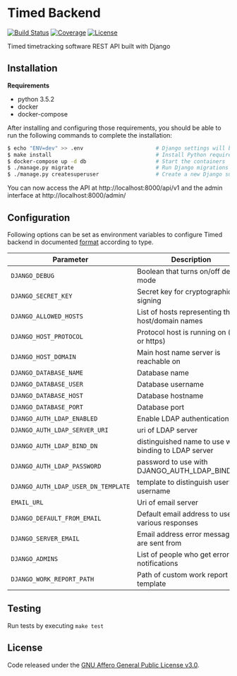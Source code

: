 # Timed Backend
[![Build Status](https://img.shields.io/travis/adfinis-sygroup/timed-backend.svg?style=flat-square)](https://travis-ci.org/adfinis-sygroup/timed-backend)
[![Coverage](https://img.shields.io/coveralls/adfinis-sygroup/timed-backend.svg?style=flat-square)](https://coveralls.io/github/adfinis-sygroup/timed-backend)
[![License](https://img.shields.io/github/license/adfinis-sygroup/timed-frontend.svg?style=flat-square)](LICENSE)

Timed timetracking software REST API built with Django

## Installation
**Requirements**
* python 3.5.2
* docker
* docker-compose

After installing and configuring those requirements, you should be able to run the following
commands to complete the installation:
```bash
$ echo "ENV=dev" >> .env                       # Django settings will be configured for development
$ make install                                 # Install Python requirements
$ docker-compose up -d db                      # Start the containers
$ ./manage.py migrate                          # Run Django migrations
$ ./manage.py createsuperuser                  # Create a new Django superuser
```

You can now access the API at http://localhost:8000/api/v1 and the admin interface at http://localhost:8000/admin/

## Configuration

Following options can be set as environment variables to configure Timed backend in documented [format](https://github.com/joke2k/django-environ#supported-types)
according to type.

| Parameter                           | Description                                                | Default                          |
| ----------------------------------- | ---------------------------------------------------------- | -------------------------------- |
| `DJANGO_DEBUG`                      | Boolean that turns on/off debug mode                       | False                            |
| `DJANGO_SECRET_KEY`                 | Secret key for cryptographic signing                       | not set (required)               |
| `DJANGO_ALLOWED_HOSTS`              | List of hosts representing the host/domain names           | not set (required)               |
| `DJANGO_HOST_PROTOCOL`              | Protocol host is running on (http or https)                | http                             |
| `DJANGO_HOST_DOMAIN`                | Main host name server is reachable on                      | not set (required)               |
| `DJANGO_DATABASE_NAME`              | Database name                                              | timed                            |
| `DJANGO_DATABASE_USER`              | Database username                                          | timed                            |
| `DJANGO_DATABASE_HOST`              | Database hostname                                          | localhost                        |
| `DJANGO_DATABASE_PORT`              | Database port                                              | 5432                             |
| `DJANGO_AUTH_LDAP_ENABLED`          | Enable LDAP authentication                                 | False                            |
| `DJANGO_AUTH_LDAP_SERVER_URI`       | uri of LDAP server                                         | not set                          |
| `DJANGO_AUTH_LDAP_BIND_DN`          | distinguished name to use when binding to LDAP server      | not set                          |
| `DJANGO_AUTH_LDAP_PASSWORD`         | password to use with DJANGO_AUTH_LDAP_BIND_DN              | not set                          |
| `DJANGO_AUTH_LDAP_USER_DN_TEMPLATE` | template to distinguish user’s username                    | not set                          |
| `EMAIL_URL`                         | Uri of email server                                        | smtp://localhost:25              |
| `DJANGO_DEFAULT_FROM_EMAIL`         | Default email address to use for various responses         | webmaster@localhost              |
| `DJANGO_SERVER_EMAIL`               | Email address error messages are sent from                 | root@localhost                   |
| `DJANGO_ADMINS`                     | List of people who get error notifications                 | not set                          |
| `DJANGO_WORK_REPORT_PATH`           | Path of custom work report template                        | not set                          |


## Testing
Run tests by executing `make test`

## License
Code released under the [GNU Affero General Public License v3.0](LICENSE).
